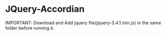# JQuery-Accordian
  IMPORTANT:
  Download and Add jquery file(jquery-3.4.1.min.js) in the same folder before running it.